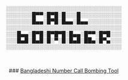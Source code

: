 <center>
<p><br>
░░░░░░░░░░░░░░░░░░░░░░░░░░░░░░░<br>
░░░░░░░█▀▀░█▀█░█░░░█░░░░░░░░░░░<br>
░░░░░░░█▄▄░█▀█░█▄▄░█▄▄░░░░░░░░░<br>
░░░░░░░░░░░░░░░░░░░░░░░░░░░░░░░<br>
░░░█▄▄░█▀█░█▀█▀█░█▄▄░█▀▀░█▀█░░░<br>
░░░█▄█░█▄█░█░▀░█░█▄█░██▄░█▀▄░░░<br>
░░░░░░░░░░░░░░░░░░░░░░░░░░░░░░░<br>
</p>
<br>
<br>### <a href="https://callb0mber.000webhostapp.com" >Bangladeshi Number Call Bombing Tool</a>
<br>

<!--
**bdcallbomber/bdcallbomber** is a ✨ _special_ ✨ repository because its `README.md` (this file) appears on your GitHub profile.

Here are some ideas to get you started:

- 🔭 I’m currently working on ...
- 🌱 I’m currently learning ...
- 👯 I’m looking to collaborate on ...
- 🤔 I’m looking for help with ...
- 💬 Ask me about ...
- 📫 How to reach me: ...
- 😄 Pronouns: ...
- ⚡ Fun fact: ...
-->
</center>
